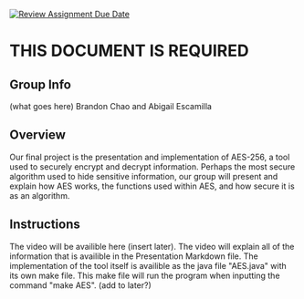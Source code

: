 [![Review Assignment Due Date](https://classroom.github.com/assets/deadline-readme-button-24ddc0f5d75046c5622901739e7c5dd533143b0c8e959d652212380cedb1ea36.svg)](https://classroom.github.com/a/ecp4su41)
# THIS DOCUMENT IS REQUIRED
## Group Info

(what goes here)
Brandon Chao and Abigail Escamilla

## Overview

Our final project is the presentation and implementation of AES-256, a tool used to securely encrypt and decrypt information. Perhaps the most secure algorithm used to hide sensitive information, our group will present and explain how AES works, the functions used within AES, and how secure it is as an algorithm. 

## Instructions

The video will be availible here (insert later). The video will explain all of the information that is availible in the Presentation Markdown file. The implementation of the tool itself is availible as the java file "AES.java" with its own make file. This make file will run the program when inputting the command "make AES". (add to later?)
